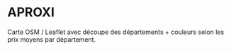 # APROXI
Carte OSM / Leaflet avec découpe des départements + couleurs selon les prix moyens par département.

## 
